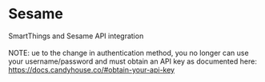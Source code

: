 # Sesame
SmartThings and Sesame API integration <br><br>
NOTE: ue to the change in authentication method, you no longer can use your username/password and must obtain an API key as documented here: https://docs.candyhouse.co/#obtain-your-api-key
